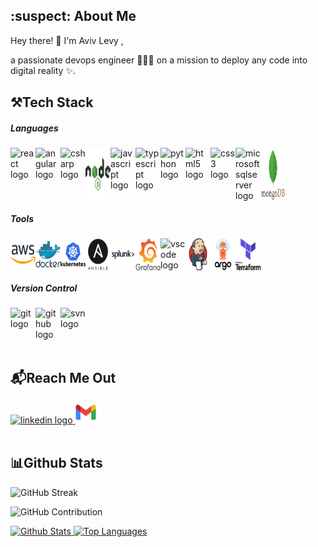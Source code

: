 
## :suspect: About Me
<div>
  <p>Hey there! 👋 I'm Aviv Levy ,</p>
  <p>a passionate devops engineer 👩🏻‍💻 on a mission to deploy any code into digital reality ✨. </p>
</div>

## ⚒Tech Stack

##### Languages

<div style="display: flex">
  <img src="https://cdn.jsdelivr.net/gh/devicons/devicon/icons/react/react-original.svg" width="40px" alt="react logo"   />
  <img src="https://cdn.jsdelivr.net/gh/devicons/devicon/icons/angular/angular-original.svg" width="40px" alt="angular logo"   />
  <img src="https://cdn.jsdelivr.net/gh/devicons/devicon/icons/csharp/csharp-original.svg" width="40px" alt="csharp logo" />
  <img src="https://raw.githubusercontent.com/devicons/devicon/ca28c779441053191ff11710fe24a9e6c23690d6/icons/nodejs/nodejs-original-wordmark.svg" width="40px" alt="csharp logo" />
  <img src="https://cdn.jsdelivr.net/gh/devicons/devicon/icons/javascript/javascript-original.svg" width="40px" alt="javascript logo"  />
  <img src="https://cdn.jsdelivr.net/gh/devicons/devicon/icons/typescript/typescript-original.svg" width="40px" alt="typescript logo"   />
  <img src="https://cdn.jsdelivr.net/gh/devicons/devicon/icons/python/python-original.svg" width="40px" alt="python logo"   />
  <img src="https://cdn.jsdelivr.net/gh/devicons/devicon/icons/html5/html5-original-wordmark.svg"  width="40px" alt="html5 logo"  />
  <img src="https://cdn.jsdelivr.net/gh/devicons/devicon/icons/css3/css3-original-wordmark.svg" width="40px" alt="css3 logo"   />
  <img src="https://cdn.jsdelivr.net/gh/devicons/devicon/icons/microsoftsqlserver/microsoftsqlserver-plain.svg" width="40px"  alt="microsoftsqlserver logo"  />
  <img src="https://raw.githubusercontent.com/devicons/devicon/ca28c779441053191ff11710fe24a9e6c23690d6/icons/mongodb/mongodb-original-wordmark.svg" width="40px" alt="MongoDB logo"  />
</div>

##### Tools

<div style="display: flex">
  <img src="https://raw.githubusercontent.com/devicons/devicon/ca28c779441053191ff11710fe24a9e6c23690d6/icons/amazonwebservices/amazonwebservices-original-wordmark.svg" width="40px" alt="aws logo" />
  <img src="https://raw.githubusercontent.com/devicons/devicon/ca28c779441053191ff11710fe24a9e6c23690d6/icons/docker/docker-original-wordmark.svg" width="40px" alt="Docker logo" />
  <img src="https://raw.githubusercontent.com/devicons/devicon/ca28c779441053191ff11710fe24a9e6c23690d6/icons/kubernetes/kubernetes-original-wordmark.svg" width="40px" alt="K8S logo" />
  <img src="https://raw.githubusercontent.com/devicons/devicon/ca28c779441053191ff11710fe24a9e6c23690d6/icons/ansible/ansible-original-wordmark.svg" width="40px" alt="Ansible logo" />
  <img src="https://raw.githubusercontent.com/devicons/devicon/ca28c779441053191ff11710fe24a9e6c23690d6/icons/splunk/splunk-original-wordmark.svg" width="40px" alt="Splunk logo" />
  <img src="https://raw.githubusercontent.com/devicons/devicon/ca28c779441053191ff11710fe24a9e6c23690d6/icons/grafana/grafana-original-wordmark.svg" width="40px" alt="Grafana logo" />
  <img src="https://cdn.jsdelivr.net/gh/devicons/devicon/icons/vscode/vscode-original.svg" width="40px" alt="vscode logo" />
  <img src="https://raw.githubusercontent.com/devicons/devicon/ca28c779441053191ff11710fe24a9e6c23690d6/icons/jenkins/jenkins-original.svg" width="40px" alt="Jenkins logo" />
  <img src="https://raw.githubusercontent.com/devicons/devicon/ca28c779441053191ff11710fe24a9e6c23690d6/icons/argocd/argocd-original-wordmark.svg" width="40px" alt="ArgoCD logo" />
  <img src="https://raw.githubusercontent.com/devicons/devicon/ca28c779441053191ff11710fe24a9e6c23690d6/icons/terraform/terraform-original-wordmark.svg" width="40px" alt="Terraform logo" />
</div>

##### Version Control
<div style="display: flex">
  <img src="https://cdn.jsdelivr.net/gh/devicons/devicon/icons/git/git-original.svg" width="40px" alt="git logo"  />
  <img src="https://cdn.jsdelivr.net/gh/devicons/devicon/icons/github/github-original.svg" width="40px" alt="github logo" />
  <img src="https://upload.wikimedia.org/wikipedia/commons/thumb/2/22/Apache_Subversion_logo.svg/1200px-Apache_Subversion_logo.svg.png" width="40px" alt="svn logo"/>
</div>
</br>

## 📬Reach Me Out
<div align="left">
  <a href="https://www.linkedin.com/in/aviv-levy-devsecops/" target="_blank">
    <img src="https://cdn.jsdelivr.net/gh/devicons/devicon/icons/linkedin/linkedin-original.svg" height="35" alt="linkedin logo"  />
  </a>
    <a href="avvvviv@gmail.com" target="_blank">
      <img src="https://raw.githubusercontent.com/github/explore/8f19e4dbbf13418dc1b1d58bb265953553c15a46/topics/gmail/gmail.png" height="35" alt="gmail logo"  />
  </a>
</div>

</div>

</br>
<h2>📊Github Stats </h2>

<p>
    <img src="https://github-readme-streak-stats.herokuapp.com/?user=aviv-levy&theme=radical&border=7F3FBF&background=0D1117" alt="GitHub Streak" />
</p>

<p>
    <img src="https://github-profile-summary-cards.vercel.app/api/cards/profile-details?username=aviv-levy&theme=radical" alt="GitHub Contribution" />
</p>

<p>
    <a href="https://github.com/aviv-levy">
        <img alt="Github Stats" src="https://denvercoder1-github-readme-stats.vercel.app/api?username=aviv-levy&show_icons=true&count_private=true&theme=react&border_color=7F3FBF&bg_color=0D1117&title_color=F85D7F&icon_color=F8D866" height="190px" />
    </a>
    <a href="https://github.com/aviv-levy">
        <img alt="Top Languages" src="https://denvercoder1-github-readme-stats.vercel.app/api/top-langs/?username=aviv-levy&langs_count=20&layout=compact&theme=react&border_color=7F3FBF&bg_color=0D1117&title_color=F85D7F&icon_color=F8D866" height="190px" />
    </a>
</p>

###
